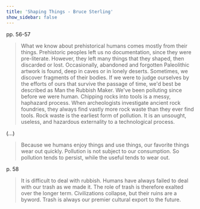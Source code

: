 ```yaml
---
title: 'Shaping Things - Bruce Sterling'
show_sidebar: false
---
```


pp. 56-57

> What we know about prehistorical humans comes mostly from their things. Prehistoric peoples left us no documentation, since they were pre-literate. However, they left many things that they shaped, then discarded or lost. Occasionally, abandoned and forgotten Paleolithic artwork is found, deep in caves or in lonely deserts. Sometimes, we discover fragments of their bodies.
> If we were to judge ourselves by the efforts of ours that survive the passage of time, we'd best be described as Man the Rubbish Maker. We've been polluting since before we were human. Chipping rocks into tools is a messy, haphazard process. When archeologists investigate ancient rock foundries, they always find vastly more rock waste than they ever find tools. Rock waste is the earliest form of pollution. It is an unsought, useless, and hazardous externality to a technological process.

(...)

> Because we humans enjoy things and use things, our favorite things wear out quickly. Pollution is not subject to our consumption. So pollution tends to persist, while the useful tends to wear out.

p. 58

> It is difficult to deal with rubbish. Humans have always failed to deal with our trash as we made it. The role of trash is therefore exalted over the longer term. Civilizations collapse, but their ruins are a byword. Trash is always our premier cultural export to the future.
